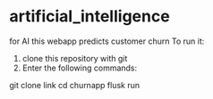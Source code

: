 # artificial_intelligence
for AI 
this webapp predicts customer churn
To run it:
1. clone this repository with git 
2. Enter the following commands:


git clone link
cd churnapp
flusk run
